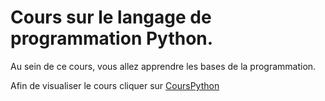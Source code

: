 # Cours sur le langage de programmation Python.

Au sein de ce cours, vous allez apprendre les bases de la programmation.

Afin de visualiser le cours cliquer sur [CoursPython](https://claudezhang7.github.io/CoursPython/)
